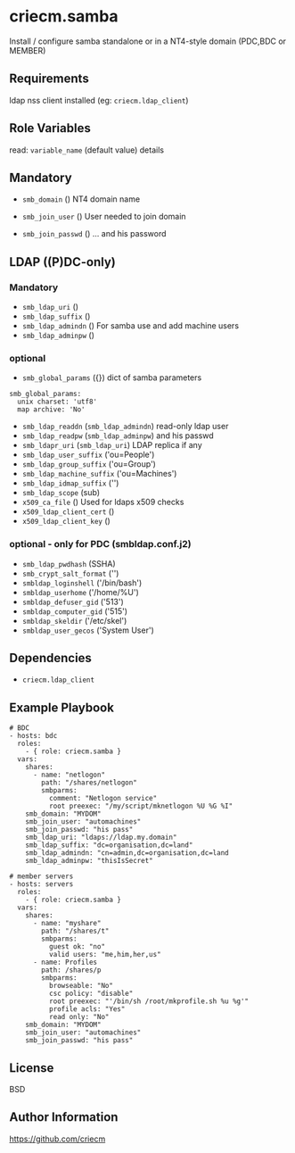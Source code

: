 criecm.samba
=========

Install / configure samba standalone or in a NT4-style domain
(PDC,BDC or MEMBER)

Requirements
------------
ldap nss client installed (eg: `criecm.ldap_client`)

Role Variables
--------------

read: `variable_name` (default value) details

## Mandatory
* `smb_domain` () NT4 domain name

* `smb_join_user` () User needed to join domain
* `smb_join_passwd` () ... and his password

## LDAP ((P)DC-only)
### Mandatory
* `smb_ldap_uri` ()
* `smb_ldap_suffix` ()
* `smb_ldap_admindn` () For samba use and add machine users
* `smb_ldap_adminpw` ()

### optional
* `smb_global_params` ({}) dict of samba parameters
```
smb_global_params:
  unix charset: 'utf8'
  map archive: 'No'
```
* `smb_ldap_readdn` (`smb_ldap_admindn`) read-only ldap user
* `smb_ldap_readpw` (`smb_ldap_adminpw`) and his passwd
* `smb_ldapr_uri` (`smb_ldap_uri`) LDAP replica if any
* `smb_ldap_user_suffix` ('ou=People')
* `smb_ldap_group_suffix` ('ou=Group')
* `smb_ldap_machine_suffix` ('ou=Machines')
* `smb_ldap_idmap_suffix` ('')
* `smb_ldap_scope` (sub)
* `x509_ca_file` () Used for ldaps x509 checks
* `x509_ldap_client_cert` ()
* `x509_ldap_client_key` ()

### optional - only for PDC (smbldap.conf.j2)
* `smb_ldap_pwdhash` (SSHA)
* `smb_crypt_salt_format` ('')
* `smbldap_loginshell` ('/bin/bash')
* `smbldap_userhome` ('/home/%U')
* `smbldap_defuser_gid` ('513')
* `smbldap_computer_gid` ('515')
* `smbldap_skeldir` ('/etc/skel')
* `smbldap_user_gecos` ('System User')

Dependencies
------------
* `criecm.ldap_client`

Example Playbook
----------------

    # BDC
    - hosts: bdc
      roles:
        - { role: criecm.samba }
      vars:
        shares:
          - name: "netlogon"
            path: "/shares/netlogon"
            smbparms:
              comment: "Netlogon service"
              root preexec: "/my/script/mknetlogon %U %G %I"
        smb_domain: "MYDOM"
        smb_join_user: "automachines"
        smb_join_passwd: "his pass"
        smb_ldap_uri: "ldaps://ldap.my.domain"
        smb_ldap_suffix: "dc=organisation,dc=land"
        smb_ldap_admindn: "cn=admin,dc=organisation,dc=land
        smb_ldap_adminpw: "thisIsSecret"
    
    # member servers
    - hosts: servers
      roles:
        - { role: criecm.samba }
      vars:
        shares:
          - name: "myshare"
            path: "/shares/t"
            smbparms:
              guest ok: "no"
              valid users: "me,him,her,us"
          - name: Profiles
            path: /shares/p
            smbparms:
              browseable: "No"
              csc policy: "disable"
              root preexec: "'/bin/sh /root/mkprofile.sh %u %g'"
              profile acls: "Yes"
              read only: "No"
        smb_domain: "MYDOM"
        smb_join_user: "automachines"
        smb_join_passwd: "his pass"

License
-------

BSD

Author Information
------------------

https://github.com/criecm
